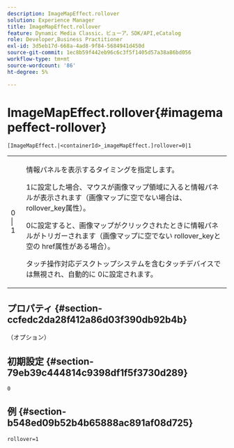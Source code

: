 ```yaml
---
description: ImageMapEffect.rollover
solution: Experience Manager
title: ImageMapEffect.rollover
feature: Dynamic Media Classic，ビューア，SDK/API,eCatalog
role: Developer,Business Practitioner
exl-id: 3d5eb17d-668a-4ad8-9f84-5684941d450d
source-git-commit: 1ec8b59f442eb96c6c3f5f1405d57a38a86bd056
workflow-type: tm+mt
source-wordcount: '86'
ht-degree: 5%

---
```


# ImageMapEffect.rollover{#imagemapeffect-rollover}

`[ImageMapEffect.|<containerId>_imageMapEffect.]rollover=0|1`

<table id="table_2671D63442B54F659C32C4A3CC61DD7C"> 
 <tbody> 
  <tr> 
   <td colname="col1"> <p><span class="codeph"> 0 | 1</span> </p> </td> 
   <td colname="col2"> <p>情報パネルを表示するタイミングを指定します。 </p> <p><span class="codeph"> 1</span>に設定した場合、マウスが画像マップ領域に入ると情報パネルが表示されます（画像マップに空でない場合は、 <span class="codeph"> rollover_key</span>属性）。 </p> <p><span class="codeph"> 0</span>に設定すると、画像マップがクリックされたときに情報パネルがトリガーされます（画像マップに空でない<span class="codeph"> rollover_key</span>と空の<span class="codeph"> href</span>属性がある場合）。 </p> <p> タッチ操作対応デスクトップシステムを含むタッチデバイスでは無視され、自動的に<span class="codeph"> 0</span>に設定されます。 </p> </td> 
  </tr> 
 </tbody> 
</table>

## プロパティ {#section-ccfedc2da28f412a86d03f390db92b4b}

（オプション）

## 初期設定 {#section-79eb39c444814c9398df1f5f3730d289}

`0`

## 例 {#section-b548ed09b52b4b65888ac891af08d725}

`rollover=1`
